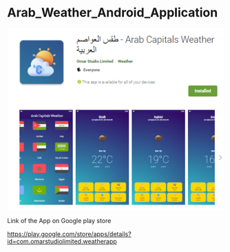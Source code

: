# Arab_Weather_Android_Application

![](pics/a1.png)

Link of the App on Google play store

https://play.google.com/store/apps/details?id=com.omarstudiolimited.weatherapp
